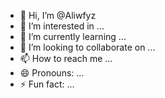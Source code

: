 - 👋 Hi, I’m @Aliwfyz
- 👀 I’m interested in ...
- 🌱 I’m currently learning ...
- 💞️ I’m looking to collaborate on ...
- 📫 How to reach me ...
- 😄 Pronouns: ...
- ⚡ Fun fact: ...

<!---
Aliwfyz/Aliwfyz is a ✨ special ✨ repository because its `README.md` (this file) appears on your GitHub profile.
You can click the Preview link to take a look at your changes.
--->
